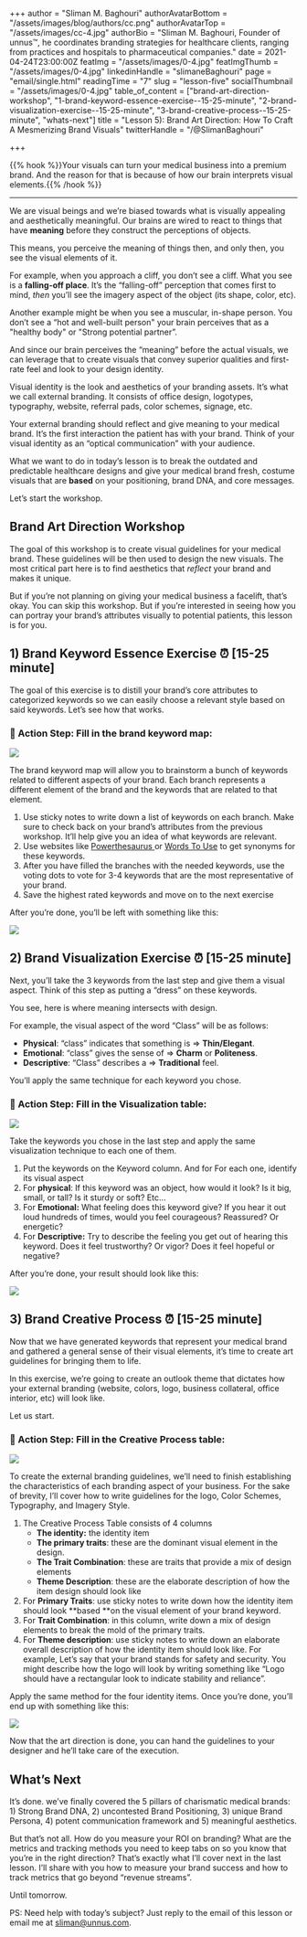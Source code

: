 +++
author = "Sliman M. Baghouri"
authorAvatarBottom = "/assets/images/blog/authors/cc.png"
authorAvatarTop = "/assets/images/cc-4.jpg"
authorBio = "Sliman M. Baghouri, Founder of unnus™, he coordinates branding strategies for healthcare clients, ranging from practices and hospitals to pharmaceutical companies."
date = 2021-04-24T23:00:00Z
featImg = "/assets/images/0-4.jpg"
featImgThumb = "/assets/images/0-4.jpg"
linkedinHandle = "slimaneBaghouri"
page = "email/single.html"
readingTime = "7"
slug = "lesson-five"
socialThumbnail = "/assets/images/0-4.jpg"
table_of_content = ["brand-art-direction-workshop", "1-brand-keyword-essence-exercise--15-25-minute", "2-brand-visualization-exercise--15-25-minute", "3-brand-creative-process--15-25-minute", "whats-next"]
title = "Lesson 5): Brand Art Direction: How To Craft A Mesmerizing Brand Visuals"
twitterHandle = "/@SlimanBaghouri"

+++

{{% hook %}}Your visuals can turn your medical business into a premium brand. And the reason for that is because of how our brain interprets visual elements.{{% /hook %}}

***

We are visual beings and we’re biased towards what is visually appealing and aesthetically meaningful. Our brains are wired to react to things that have **meaning** before they construct the perceptions of objects.

This means, you perceive the meaning of things then, and only then, you see the visual elements of it.

For example, when you approach a cliff, you don’t see a cliff. What you see is a **falling-off place**. It’s the “falling-off” perception that comes first to mind, _then_ you’ll see the imagery aspect of the object (its shape, color, etc).

Another example might be when you see a muscular, in-shape person. You don’t see a “hot and well-built person" your brain perceives that as a "healthy body" or "Strong potential partner”.

And since our brain perceives the “meaning” before the actual visuals, we can leverage that to create visuals that convey superior qualities and first-rate feel and look to your design identity.

Visual identity is the look and aesthetics of your branding assets. It’s what we call external branding. It consists of office design, logotypes, typography, website, referral pads, color schemes, signage, etc.

Your external branding should reflect and give meaning to your medical brand. It’s the first interaction the patient has with your brand. Think of your visual identity as an “optical communication” with your audience.

What we want to do in today’s lesson is to break the outdated and predictable healthcare designs and give your medical brand fresh, costume visuals that are **based** on your positioning, brand DNA, and core messages.

Let’s start the workshop.

## Brand Art Direction Workshop

The goal of this workshop is to create visual guidelines for your medical brand. These guidelines will be then used to design the new visuals. The most critical part here is to find aesthetics that _reflect_ your brand and makes it unique.

But if you’re not planning on giving your medical business a facelift, that’s okay. You can skip this workshop. But if you’re interested in seeing how you can portray your brand’s attributes visually to potential patients, this lesson is for you.

## 1) Brand Keyword Essence Exercise ⏰ \[15-25 minute\]

  
The goal of this exercise is to distill your brand’s core attributes to categorized keywords so we can easily choose a relevant style based on said keywords. Let’s see how that works.

### 🔴 Action Step: Fill in the brand keyword map:

![](/assets/images/1.png)

The brand keyword map will allow you to brainstorm a bunch of keywords related to different aspects of your brand. Each branch represents a different element of the brand and the keywords that are related to that element.

1. Use sticky notes to write down a list of keywords on each branch. Make sure to check back on your brand’s attributes from the previous workshop. It’ll help give you an idea of what keywords are relevant.
2. Use websites like [Powerthesaurus ](https://www.powerthesaurus.org/)or [Words To Use](https://www.words-to-use.com/) to get synonyms for these keywords.
3. After you have filled the branches with the needed keywords, use the voting dots to vote for 3-4 keywords that are the most representative of your brand.
4. Save the highest rated keywords and move on to the next exercise

After you’re done, you’ll be left with something like this:

![](/assets/images/2.png)

## 2) Brand Visualization Exercise ⏰ \[15-25 minute\]

Next, you’ll take the 3 keywords from the last step and give them a visual aspect. Think of this step as putting a “dress” on these keywords.

You see, here is where meaning intersects with design.

For example, the visual aspect of the word “Class” will be as follows:

* **Physical**: “class” indicates that something is ⇒ **Thin/Elegant**.
* **Emotional**: “class” gives the sense of ⇒ **Charm** or **Politeness**.
* **Descriptive**: “Class” describes a ⇒ **Traditional** feel.

You’ll apply the same technique for each keyword you chose.

### 🔴 Action Step: Fill in the Visualization table:

![](/assets/images/3-1.png)

Take the keywords you chose in the last step and apply the same visualization technique to each one of them.

1. Put the keywords on the Keyword column. And for For each one, identify its visual aspect
2. For **physical**: If this keyword was an object, how would it look? Is it big, small, or tall? Is it sturdy or soft? Etc…
3. For **Emotional:** What feeling does this keyword give? If you hear it out loud hundreds of times, would you feel courageous? Reassured? Or energetic?
4. For **Descriptive:** Try to describe the feeling you get out of hearing this keyword. Does it feel trustworthy? Or vigor? Does it feel hopeful or negative?

After you’re done, your result should look like this:

![](/assets/images/4-2.png)

## 3) Brand Creative Process ⏰ \[15-25 minute\]

  
Now that we have generated keywords that represent your medical brand and gathered a general sense of their visual elements, it’s time to create art guidelines for bringing them to life.

In this exercise, we’re going to create an outlook theme that dictates how your external branding (website, colors, logo, business collateral, office interior, etc) will look like.

Let us start.

### 🔴 Action Step: Fill in the Creative Process table:

![](/assets/images/5-2.png)

To create the external branding guidelines, we’ll need to finish establishing the characteristics of each branding aspect of your business. For the sake of brevity, I’ll cover how to write guidelines for the logo, Color Schemes, Typography, and Imagery Style.

1. The Creative Process Table consists of 4 columns
   * **The identity:** the identity item
   * **The primary traits**: these are the dominant visual element in the design.
   * **The Trait Combination**: these are traits that provide a mix of design elements
   * **Theme Description**: these are the elaborate description of how the item design should look like
2. For **Primary Traits**: use sticky notes to write down how the identity item should look **based **on the visual element of your brand keyword.
3. For **Trait Combination**: in this column, write down a mix of design elements to break the mold of the primary traits.
4. For **Theme description**: use sticky notes to write down an elaborate overall description of how the identity item should look like. For example, Let’s say that your brand stands for safety and security. You might describe how the logo will look by writing something like “Logo should have a rectangular look to indicate stability and reliance”.

Apply the same method for the four identity items. Once you’re done, you’ll end up with something like this:

![](/assets/images/6-2.png)

Now that the art direction is done, you can hand the guidelines to your designer and he’ll take care of the execution.

## What’s Next

It’s done. we’ve finally covered the 5 pillars of charismatic medical brands: 1) Strong Brand DNA, 2) uncontested Brand Positioning, 3) unique Brand Persona, 4) potent communication framework and 5) meaningful aesthetics.

But that’s not all. How do you measure your ROI on branding? What are the metrics and tracking methods you need to keep tabs on so you know that you’re in the right direction? That’s exactly what I’ll cover next in the last lesson. I’ll share with you how to measure your brand success and how to track metrics that go beyond “revenue streams”.

Until tomorrow.

PS: Need help with today’s subject? Just reply to the email of this lesson or email me at [sliman@unnus.com](mailto:sliman@unnus.com).